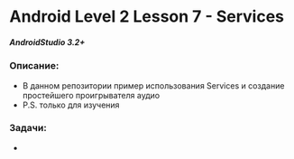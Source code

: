 # Android Level 2 Lesson 7 - Services

##### AndroidStudio 3.2+

### Описание:
  * В данном репозитории пример использования Services и создание простейшего проигрывателя аудио
  * P.S. только для изучения
   
### Задачи:
  * 